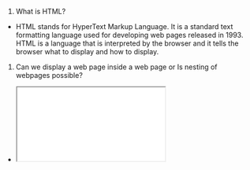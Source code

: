 1. What is HTML?
- HTML stands for HyperText Markup Language. It is a standard text formatting language used for developing web pages released in 1993. HTML is a language that is interpreted by the browser and it tells the browser what to display and how to display.

1. Can we display a web page inside a web page or Is nesting of webpages possible?
- <iframe src=”url of the web page to embed” />

2. What are tags and attributes in HTML?
- Attributes are used along with the HTML tags to define the characteristics of the element. For example, <p align=” center”>Interview questions</p>, 

3. What are void elements in HTML?
- HTML elements which do not have closing tags or do not need to be closed are Void elements. For Example <br />, <img />, <hr />, etc.

5. What are HTML Entities?
- In HTML some characters are reserved like ‘<’, ‘>’, ‘/’, etc. To use these characters in our webpage we need to use the character entities called HTML Entities.

6. What are different types of lists in HTML?
- unorder list , order list 

8. What is the difference between the ‘id’ attribute and the ‘class’ attribute of HTML elements?
- id can at time 1 used class samem value mutiple time

10. Describe HTML layout    .
  <header>: Stores the starting information about the web page.
  <footer>: Represents the last section of the page.
  <nav>: The navigation menu of the HTML page.
  <article>: It is a set of information.
  <section>: It is used inside the article block to define the basic structure of a page.
  <aside>: Sidebar content of the page.

11. How to optimize website assets loading?
  CDN hosting - A CDN or content delivery network is geographically distributed servers to help reduce latency.
  File compression - This is a method that helps to reduce the size of an asset to reduce the data transfer
  File concatenation - This reduces the number of HTTP calls
  Minify scripts - This reduces the overall file size of js and CSS files
  Parallel downloads - Hosting assets in multiple subdomains can help to bypass the download limit of 6 assets per domain of all modern browsers. This can be configured but most general users never modify these settings.
  Lazy Loading - Instead of loading all the assets at once, the non-critical assets can be loaded on a need basis.

13. What are the different kinds of Doctypes available?
 - Strict Doctype 
 - Transitional Doctype
 - Frameset Doctype

20. Is it possible to change an inline element into a block level element?
Yes, it is possible using the “display” property with its value as “block”, to change the inline element into a block-level element.

22. In how many ways you can display HTML elements?
  inline: Using this we can display any block-level element as an inline element. The height and width attribute values of the element will not affect.
  block: using this, we can display any inline element as a block-level element. 
  inline-block: This property is similar to inline, except by using the display as inline-block, we can actually format the element using height and width values.
  flex: It displays the container and element as a flexible structure. It follows flexbox property.
  inline-flex: It displays the flex container as an inline element while its content follows the flexbox properties.
  grid: It displays the HTML elements as a grid container.
  none: Using this property we can hide the HTML element.

4. What is semantic HTML? Can you give examples?
Semantic HTML uses meaningful tags to improve accessibility and SEO.
Examples:
•	<header> (top section)
•	<article> (self-contained content)
•	<nav> (navigation links)
•	<section> (page section)
What is the difference between <strong> and <b>












